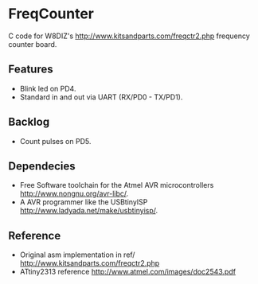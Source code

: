 FreqCounter
===========

C code for W8DIZ's <http://www.kitsandparts.com/freqctr2.php> frequency counter board.

Features
--------

* Blink led on PD4.
* Standard in and out via UART (RX/PD0 - TX/PD1).

Backlog
-------

* Count pulses on PD5.

Dependecies
-----------

* Free Software toolchain for the Atmel AVR microcontrollers <http://www.nongnu.org/avr-libc/>.
* A AVR programmer like the USBtinyISP <http://www.ladyada.net/make/usbtinyisp/>.

Reference
---------

* Original asm implementation in ref/ <http://www.kitsandparts.com/freqctr2.php>
* ATtiny2313 reference <http://www.atmel.com/images/doc2543.pdf>
